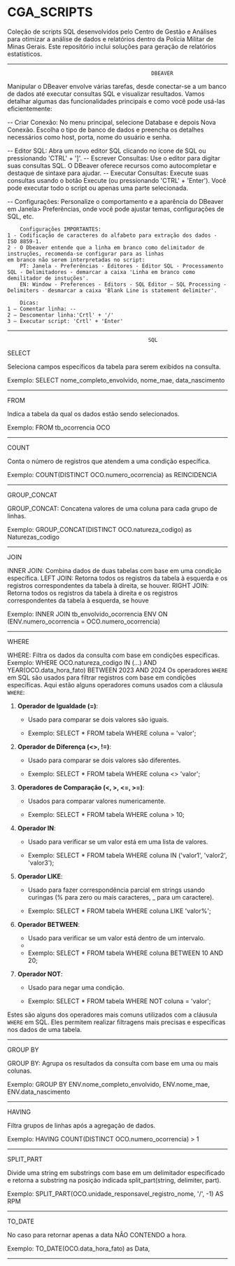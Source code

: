 # CGA_SCRIPTS
 Coleção de scripts SQL desenvolvidos pelo Centro de Gestão e Análises para otimizar a análise de dados e relatórios dentro da Polícia Militar de Minas Gerais. Este repositório inclui soluções para geração de relatórios estatísticos.


----------------------------------------------------------------------------------------------------
                                                                                                      
                                                  DBEAVER                                            
                                                                                                      

Manipular o DBeaver envolve várias tarefas, desde conectar-se a um banco de dados até executar consultas 
SQL e visualizar resultados. Vamos detalhar algumas das funcionalidades principais e como você pode usá-las eficientemente:

-- Criar Conexão: No menu principal, selecione Database e depois Nova Conexão. Escolha o tipo de banco de dados e 
preencha os detalhes necessários como host, porta, nome do usuário e senha.

-- Editor SQL: Abra um novo editor SQL clicando no ícone de SQL ou pressionando 'CTRL' + ']'.
-- Escrever Consultas: Use o editor para digitar suas consultas SQL. O DBeaver oferece recursos como autocompletar e destaque de sintaxe para ajudar.
-- Executar Consultas: Execute suas consultas usando o botão Execute (ou pressionando 'CTRL' + 'Enter'). 
Você pode executar todo o script ou apenas uma parte selecionada.

-- Configurações: Personalize o comportamento e a aparência do DBeaver em Janela> Preferências, onde você pode ajustar temas,
 configurações de SQL, etc.

		Configurações IMPORTANTES:
	1 - Codificação de caracteres do alfabeto para extração dos dados - ISO 8859-1.
	2 - O Dbeaver entende que a linha em branco como delimitador de instruções, recomenda-se configurar para as linhas 
	em branco não serem interpretadas no script: 
		PT: Janela - Preferências - Editores - Editor SQL - Processamento SQL - Delimitadores - demarcar a caixa 'Linha em branco como demilitador de instuções'.
		EN: Window - Preferences - Editors - SQL Editor – SQL Processing -  Delimiters - desmarcar a caixa 'Blank Line is statement delimiter'.
		
		Dicas:	
	1 – Comentar linha: -- 
	2 – Descomentar linha:'Crtl' + '/'
	3 – Executar script: 'Crtl' + 'Enter'
 




------------------------------------------------------------------------------------------------------
                                                                                                      
                                                 SQL                                                 
                                                                                                      



SELECT

Seleciona campos específicos da tabela para serem exibidos na consulta.

Exemplo: SELECT nome_completo_envolvido, nome_mae, data_nascimento

---------------------------------------------------------------------------------------------------------
FROM

Indica a tabela da qual os dados estão sendo selecionados.

Exemplo: FROM tb_ocorrencia OCO

---------------------------------------------------------------------------------------------------------
COUNT

Conta o número de registros que atendem a uma condição específica.

Exemplo: COUNT(DISTINCT OCO.numero_ocorrencia) as REINCIDENCIA

---------------------------------------------------------------------------------------------------------
GROUP_CONCAT

GROUP_CONCAT: Concatena valores de uma coluna para cada grupo de linhas.

Exemplo: GROUP_CONCAT(DISTINCT OCO.natureza_codigo) as Naturezas_codigo

---------------------------------------------------------------------------------------------------------
JOIN

INNER JOIN: Combina dados de duas tabelas com base em uma condição específica.
LEFT JOIN: Retorna todos os registros da tabela à esquerda e os registros correspondentes da tabela à direita, se houver.
RIGHT JOIN: Retorna todos os registros da tabela à direita e os registros correspondentes da tabela à esquerda, se houve

Exemplo: INNER JOIN tb_envolvido_ocorrencia ENV ON (ENV.numero_ocorrencia = OCO.numero_ocorrencia)

---------------------------------------------------------------------------------------------------------									
WHERE

WHERE: Filtra os dados da consulta com base em condições específicas.
Exemplo: WHERE OCO.natureza_codigo IN (...) AND YEAR(OCO.data_hora_fato) BETWEEN 2023 AND 2024
Os operadores `WHERE` em SQL são usados para filtrar registros com base em condições específicas. 
Aqui estão alguns operadores comuns usados com a cláusula `WHERE`:

1. **Operador de Igualdade (=)**:
   - Usado para comparar se dois valores são iguais.
     
   - Exemplo: SELECT * FROM tabela WHERE coluna = 'valor';
 
2. **Operador de Diferença (<>, !=)**:
   - Usado para comparar se dois valores são diferentes.
   
   - Exemplo: SELECT * FROM tabela WHERE coluna <> 'valor';

3. **Operadores de Comparação (<, >, <=, >=)**:
   - Usados para comparar valores numericamente.
     
   - Exemplo: SELECT * FROM tabela WHERE coluna > 10;

4. **Operador IN**:
   - Usado para verificar se um valor está em uma lista de valores.
   
   - Exemplo: SELECT * FROM tabela WHERE coluna IN ('valor1', 'valor2', 'valor3');


5. **Operador LIKE**:
   - Usado para fazer correspondência parcial em strings usando curingas (% para zero ou mais caracteres, _ para um caractere).
    
   - Exemplo: SELECT * FROM tabela WHERE coluna LIKE 'valor%';
  

6. **Operador BETWEEN**:
   - Usado para verificar se um valor está dentro de um intervalo.
   - 
   - Exemplo: SELECT * FROM tabela WHERE coluna BETWEEN 10 AND 20;


7. **Operador NOT**:
   - Usado para negar uma condição.
    
   - Exemplo: SELECT * FROM tabela WHERE NOT coluna = 'valor';

Estes são alguns dos operadores mais comuns utilizados com a cláusula `WHERE` em SQL. Eles permitem realizar 
filtragens mais precisas e específicas nos dados de uma tabela.

---------------------------------------------------------------------------------------------------------
GROUP BY

GROUP BY: Agrupa os resultados da consulta com base em uma ou mais colunas.

Exemplo: GROUP BY ENV.nome_completo_envolvido, ENV.nome_mae, ENV.data_nascimento

---------------------------------------------------------------------------------------------------------
HAVING

Filtra grupos de linhas após a agregação de dados.

Exemplo: HAVING COUNT(DISTINCT OCO.numero_ocorrencia) > 1

---------------------------------------------------------------------------------------------------------
SPLIT_PART

Divide uma string em substrings com base em um delimitador especificado e retorna a substring na posição indicada
split_part(string, delimiter, part).

Exemplo: SPLIT_PART(OCO.unidade_responsavel_registro_nome, '/', -1) AS RPM

---------------------------------------------------------------------------------------------------------
TO_DATE 

No caso para retornar apenas a data NÂO CONTENDO a hora.

Exemplo: TO_DATE(OCO.data_hora_fato) as Data,

---------------------------------------------------------------------------------------------------------

